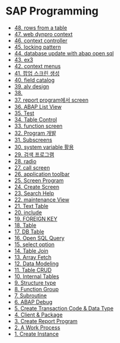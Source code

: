 # SAP Programming
- [48. rows from a table]()
- [47. web dynpro context]()
- [46. context controller]()
- [45. locking pattern]()
- [44. database update with abap open sql]()
- [43. ex3]()
- [42. context menus]()
- [41. 팝업 스크린 생성]()
- [40. field catalog]()
- [39. alv design]()
- [38. ](https://www.notion.so/37-f230d1b74f1b426c8df764566d42708b)
- [37. report program에서 screen](https://www.notion.so/36-ca31e6c5fa1a4949bc2d0a26d2dea6b6)
- [36. ABAP List View](https://www.notion.so/35-0292a2c23b29406191c519fd8f63dc6d)
- [35. Test]()
- [34. Table Control](https://www.notion.so/34-ae59b73cf6914450bc22cb3dc293534e)
- [33. function screen ](https://www.notion.so/33-function-screen-0eef4dba34244548a6178c95ba14cc63)
- [32. Program 개발 ]()
- [31. Subscreens](https://www.notion.so/31-Subscreens-7b8ded7a746245a79dbfac088cad5725)
- [30. system variable 활용](https://www.notion.so/30-system-variable-6217803d729f4749944ba65170b20470)
- [29. 검색 프로그램 ](https://www.notion.so/29-b9b21336806943eba9b5356df0563043)
- [28. radio](https://www.notion.so/28-radio-0ff2619619f64d8ba57341f06439fb0a)
- [27. call screen](https://www.notion.so/27-call-screen-ff07764c514245828756ff13d810c8ec)
- [26. application toolbar](https://www.notion.so/26-application-toolbar-eed512b10edc45fa963dd6d79f3beab4)
- [25. Screen Program](https://www.notion.so/25-screen-program-e6d725c2b53b4c4390d14c038a4cbbc9)
- [24. Create Screen ](https://www.notion.so/24-create-screen-ef521830877e4610be5bcbd2deef82e8)
- [23. Search Help](https://www.notion.so/23-search-help-b86e98b5dafc49179422111ac226ad0d)
- [22. maintenance View](https://www.notion.so/22-maintenance-view-8570d372342e41958313a1ee3c14d3ea)
- [21. Text Table](https://www.notion.so/21-Text-Table-86d7bca35755464cb1d1b867c234b7b4)
- [20. include](https://www.notion.so/20-include-0d39b22f8f644633a97a031c282c6871)
- [19. FOREIGN KEY](https://www.notion.so/19-7a29590e90d2473b919340ae1c640c74)
- [18. Table](https://www.notion.so/18-73486f2f4e934545a6cc37274a0eee76)
- [17. DB Table](https://www.notion.so/17-DB-table-75bb9c89279a4e148651a5291adbb7bb)
- [16. Open SQL Query](https://www.notion.so/16-ABAP-Open-SQL-Query-7f33d52ae91b4d1baa8b2778abcb4267)
- [15. select option ](https://www.notion.so/15-select-option-72ea4ae6e0454a16833ebea6213d6465)
- [14. Table Join ](https://www.notion.so/14-0b46ed6b5b36460cb3de469b356e36ff)
- [13. Array Fetch](https://www.notion.so/13-e93b0ef36ef440dc98bba6678e022e52)
- [12. Data Modeling](https://www.notion.so/12-DATA-MODELING-375140f42e694674943741d7f51949f3)
- [11. Table CRUD](https://www.notion.so/11-Table-CRUD-69d7d917b5e0419ca84cb16db22b353c)
- [10. Internal Tables](https://www.notion.so/10-Internal-Tables-9ef0631179da48e88b722f3f860b806c)
- [ 9. Structure type ](https://www.notion.so/9-local-structure-type-631ed53ff95a47ecb75c256f84775429)
- [ 8. Function Group ](https://www.notion.so/8-Function-Group-2355f1c2f8254cf8bb5fe667977ae8f5)
- [ 7. Subroutine ](https://www.notion.so/7-Subroutine-6b51e8e7876841578f779d68ddba2a0c)
- [ 6. ABAP Debug ](https://www.notion.so/6-ABAP-Debugger-0c410e4b1aa4473fbba1398aab5f322b)
- [ 5. Create Transaction Code & Data Type](https://www.notion.so/5-Create-Transaction-Code-Data-Type-ac89aee370d84b62a5589878dd917f67)
- [ 4. Client & Package](https://www.notion.so/4-Client-Package-90d441d61f144914a3c89eea1e84e28f)
- [ 3. Create Report Program](https://www.notion.so/3-Create-Report-Program-bfb9eaebd09d4dd8af4640d3faeef35c)
- [ 2. A Work Process](https://www.notion.so/2-a-Work-Process-135af4a789f147ff94f2cafe6871b99b)
- [ 1. Create Instance](https://www.notion.so/1-c22e15ead0c64bc5aabe7b6534c1a388)





